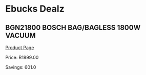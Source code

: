 
# Ebucks Dealz
## BGN21800 BOSCH BAG/BAGLESS 1800W VACUUM
[Product Page](https://www.ebucks.com/web/shop/productSelected.do?prodId=1173023830&catId=998409624)

Price: R1899.00

Savings: 601.0


	